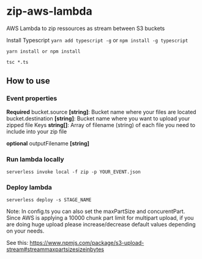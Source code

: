 
# zip-aws-lambda

AWS Lambda to zip ressources as stream between S3 buckets

Install Typescript
`yarn add typescript -g`
or
`npm install -g typescript`

`yarn install or npm install`

`tsc *.ts`

## How to use
### Event properties
**Required**
bucket.source **[string]**: Bucket name where your files are located
bucket.destination **[string]**: Bucket name where you want to upload your zipped file
Keys **string[]**: Array of filename (string) of each file you need to include into your zip file

**optional**
outputFilename **[string]**

### Run lambda locally
`serverless invoke local -f zip -p YOUR_EVENT.json`

### Deploy lambda
`serverless deploy -s STAGE_NAME`

Note:
In config.ts you can also set the maxPartSize and concurentPart.
Since AWS is applying a 10000 chunk part limit for multipart upload, if you are doing huge upload please increase/decrease default values depending on your needs.

See this:
https://www.npmjs.com/package/s3-upload-stream#streammaxpartsizesizeinbytes

